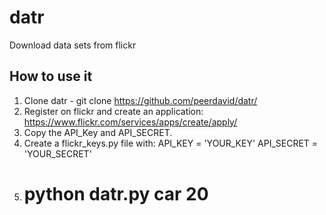 # datr
Download data sets from flickr

## How to use it
1. Clone datr - git clone https://github.com/peerdavid/datr/
2. Register on flickr and create an application: https://www.flickr.com/services/apps/create/apply/
3. Copy the API_Key and API_SECRET.
4. Create a flickr_keys.py file with:
API_KEY =  'YOUR_KEY'
API_SECRET = 'YOUR_SECRET'
5. # python datr.py car 20 